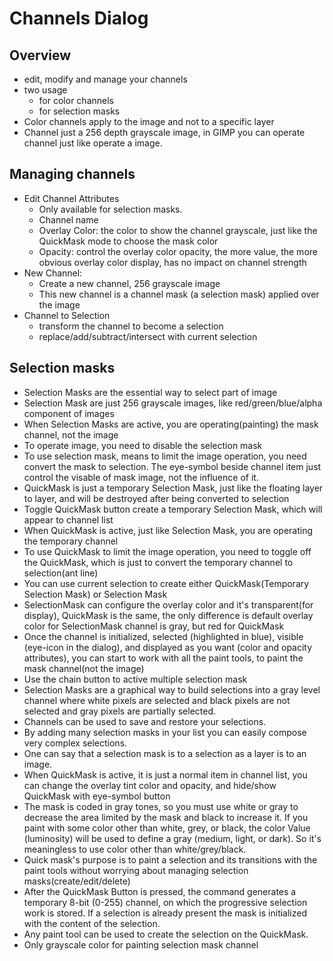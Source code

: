 # Channels Dialog

## Overview

- edit, modify and manage your channels
- two usage
  - for color channels
  - for selection masks
- Color channels apply to the image and not to a specific layer
- Channel just a 256 depth grayscale image, in GIMP you can operate channel just like operate a image.

## Managing channels

- Edit Channel Attributes
  - Only available for selection masks.
  - Channel name
  - Overlay Color: the color to show the channel grayscale, just like the QuickMask mode to choose the mask color
  - Opacity: control the overlay color opacity, the more value, the more obvious overlay color display, has no impact on channel strength
- New Channel:
  - Create a new channel, 256 grayscale image
  - This new channel is a channel mask (a selection mask) applied over the image
- Channel to Selection
  - transform the channel to become a selection
  - replace/add/subtract/intersect with current selection

## Selection masks

- Selection Masks are the essential way to select part of image
- Selection Mask are just 256 grayscale images, like red/green/blue/alpha component of images
- When Selection Masks are active, you are operating(painting) the mask channel, not the image
- To operate image, you need to disable the selection mask
- To use selection mask, means to limit the image operation, you need convert the mask to selection. The eye-symbol beside channel item just control the visable of mask image, not the influence of it.
- QuickMask is just a temporary Selection Mask, just like the floating layer to layer, and will be destroyed after being converted to selection
- Toggle QuickMask button create a temporary Selection Mask, which will appear to channel list
- When QuickMask is active, just like Selection Mask, you are operating the temporary channel
- To use QuickMask to limit the image operation, you need to toggle off the QuickMask, which is just to convert the temporary channel to selection(ant line)
- You can use current selection to create either QuickMask(Temporary Selection Mask) or Selection Mask
- SelectionMask can configure the overlay color and it's transparent(for display), QuickMask is the same, the only difference is default overlay color for SelectionMask channel is gray, but red for QuickMask
- Once the channel is initialized, selected (highlighted in blue), visible (eye-icon in the dialog), and displayed as you want (color and opacity attributes), you can start to work with all the paint tools, to paint the mask channel(not the image)
- Use the chain button to active multiple selection mask
- Selection Masks are a graphical way to build selections into a gray level channel where white pixels are selected and black pixels are not selected and gray pixels are partially selected.
- Channels can be used to save and restore your selections.
- By adding many selection masks in your list you can easily compose very complex selections.
- One can say that a selection mask is to a selection as a layer is to an image.
- When QuickMask is active, it is just a normal item in channel list, you can change the overlay tint color and opacity, and hide/show QuickMask with eye-symbol button
- The mask is coded in gray tones, so you must use white or gray to decrease the area limited by the mask and black to increase it. If you paint with some color other than white, grey, or black, the color Value (luminosity) will be used to define a gray (medium, light, or dark). So it's meaningless to use color other than white/grey/black.
- Quick mask's purpose is to paint a selection and its transitions with the paint tools without worrying about managing selection masks(create/edit/delete)
- After the QuickMask Button is pressed, the command generates a temporary 8-bit (0-255) channel, on which the progressive selection work is stored. If a selection is already present the mask is initialized with the content of the selection.
- Any paint tool can be used to create the selection on the QuickMask.
- Only grayscale color for painting selection mask channel
